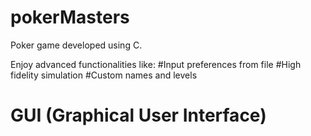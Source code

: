 # pokerMasters
Poker game developed using C.

Enjoy advanced functionalities like:
  #Input preferences from file
  #High fidelity simulation
  #Custom names and levels
 # GUI (Graphical User Interface)
  
